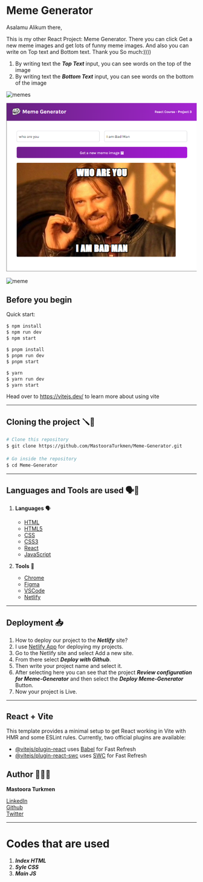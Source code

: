 # Meme Generator

Asalamu Alikum there,


This is my other React Project: Meme Generator. There you can click Get a new meme images and get lots of funny meme images. And also you can write on Top text and Bottom text.
Thank you So much:))))


1. By writing text the _**Top Text**_ input, you can see words on the top of the image
2. By writing text the _**Bottom Text**_ input, you can see words on the bottom of the image

![memes](https://github.com/MastooraTurkmen/Meme-Generator/assets/132576850/a8ea38df-2c2b-4a32-8462-c6937d911bbc)

![Alt text](<Screenshot 2023-10-02 104159.png>)

![meme](https://github.com/MastooraTurkmen/Meme-Generator/assets/132576850/670d50bf-4eae-4886-a84b-56d73347879b)


## Before you begin

Quick start:

````
$ npm install
$ npm run dev
$ npm start
````

````
$ pnpm install
$ pnpm run dev
$ pnpm start
````

````
$ yarn
$ yarn run dev
$ yarn start
````

Head over to https://vitejs.dev/ to learn more about using vite

-------

## Cloning the project 🪛🔨

```bash
# Clone this repository
$ git clone https://github.com/MastooraTurkmen/Meme-Generator.git

# Go inside the repository
$ cd Meme-Generator
```

-------


## Languages and Tools are used 🗣️🔧

1. **Languages** 🗣️

    + [HTML](https://github.com/topics/html)
    + [HTML5](https://github.com/topics/html5)
    + [CSS](https://github.com/topics/css)
    + [CSS3](https://github.com/topics/css3)
    + [React](https://github.com/topics/react)
    + [JavaScript](https://github.com/topics/javascript)

2. **Tools** 🔧

    + [Chrome](https://github.com/topics/chrome)
    + [Figma](https://github.com/topics/figma)
    + [VSCode](https://github.com/topics/vscode)
    + [Netlify](https://github.com/topics/netlify)


------

## Deployment 📥

1. How to deploy our project to the ***Netlify*** site?
2. I use [Netlify App](https://app.netlify.com/) for deploying my projects.
3. Go to the Netlify site and select Add a new site.
4. From there select **_Deploy with Github_**.
5. Then write your project name and select it.
6. After selecting here you can see that the project **_Review configuration for Meme-Generator_** and then select the **_Deploy Meme-Generator_** Button.
7. Now your project is Live.


-----

## React + Vite

This template provides a minimal setup to get React working in Vite with HMR and some ESLint rules.
Currently, two official plugins are available:

- [@vitejs/plugin-react](https://github.com/vitejs/vite-plugin-react/blob/main/packages/plugin-react/README.md) uses [Babel](https://babeljs.io/) for Fast Refresh
- [@vitejs/plugin-react-swc](https://github.com/vitejs/vite-plugin-react-swc) uses [SWC](https://swc.rs/) for Fast Refresh


## Author 👩🏻‍💻 

**Mastoora Turkmen**  

[LinkedIn](https://www.linkedin.com/in/mastoora-turkmen/) 
<br>
[Github](https://github.com/MastooraTurkmen/) 
<br>
[Twitter](https://twitter.com/MastooraJ22)


------

# Codes that are used

1. ***Index HTML***
2. ***Syle CSS***
3. ***Main JS***
